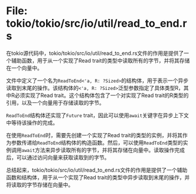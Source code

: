 # File: tokio/tokio/src/io/util/read_to_end.rs

在tokio源代码中，tokio/tokio/src/io/util/read_to_end.rs文件的作用是提供了一个辅助函数，用于从一个实现了Read trait的类型中读取所有的字节，并将其存储在一个向量中。

文件中定义了一个名为`ReadToEnd<'a, R: ?Sized>`的结构体，用于表示一个异步读取到末尾的操作。该结构体的`<'a, R: ?Sized>`泛型参数指定了具体类型R，其中R必须实现了Read trait。这个结构体包含了一个对实现了Read trait的R类型的引用，以及一个向量用于存储读取的字节。

`ReadToEnd`结构体还实现了`Future` trait，因此可以使用`await`关键字在异步上下文中等待该操作的完成。

在使用`ReadToEnd`时，需要先创建一个实现了Read trait的类型的实例，并将其作为参数传递给`ReadToEnd`结构体的构造函数。然后，可以使用`ReadToEnd`类型的实例调用`await`方法来异步读取所有的字节，并将其存储在向量中。读取操作完成后，可以通过访问向量来获取读取到的字节。

总结起来，tokio/tokio/src/io/util/read_to_end.rs文件的作用是提供了一个辅助函数和结构体，用于从一个实现了Read trait的类型中异步读取到末尾的操作，并将读取的字节存储在向量中。

